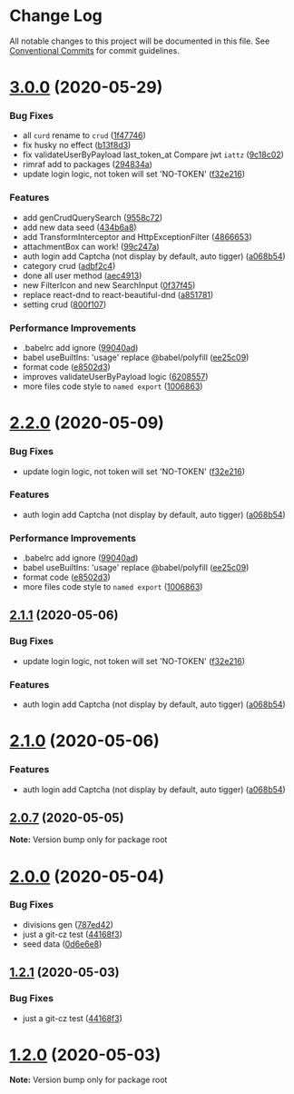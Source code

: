 # Change Log

All notable changes to this project will be documented in this file.
See [Conventional Commits](https://conventionalcommits.org) for commit guidelines.

# [3.0.0](https://github.com/SolidZORO/leaa/compare/v2.0.6...v3.0.0) (2020-05-29)

### Bug Fixes

- all `curd` rename to `crud` ([1f47746](https://github.com/SolidZORO/leaa/commit/1f477463a05b45e9fb6c81c805fb8c746db9440f))
- fix husky no effect ([b13f8d3](https://github.com/SolidZORO/leaa/commit/b13f8d349acb00f53d394afeebd5786d8f01b181))
- fix validateUserByPayload last_token_at Compare jwt `iattz` ([9c18c02](https://github.com/SolidZORO/leaa/commit/9c18c02c56cec75deed10fac2637449c8b030926))
- rimraf add to packages ([294834a](https://github.com/SolidZORO/leaa/commit/294834af917b9e7c9be3bc38dfccf214fb57efa6))
- update login logic, not token will set 'NO-TOKEN' ([f32e216](https://github.com/SolidZORO/leaa/commit/f32e216ded0a5d48d2917202e308d117507d4675))

### Features

- add genCrudQuerySearch ([9558c72](https://github.com/SolidZORO/leaa/commit/9558c72641560e4a89d89b9476ec4bd0dfc96b80))
- add new data seed ([434b6a8](https://github.com/SolidZORO/leaa/commit/434b6a8dc7f3ed37de3da0815e4d9cfded9a4ff5))
- add TransformInterceptor and HttpExceptionFilter ([4866653](https://github.com/SolidZORO/leaa/commit/48666532d497bc4f497fe9bf9d9be32278244efa))
- attachmentBox can work! ([99c247a](https://github.com/SolidZORO/leaa/commit/99c247a740ed50964f85f0c00c9484bd477ab7d1))
- auth login add Captcha (not display by default, auto tigger) ([a068b54](https://github.com/SolidZORO/leaa/commit/a068b543e81c65b235cb85a8430d4ca27285219f))
- category crud ([adbf2c4](https://github.com/SolidZORO/leaa/commit/adbf2c499c94c90d521814e576c429d50cf5ca32))
- done all user method ([aec4913](https://github.com/SolidZORO/leaa/commit/aec4913aeffd3cf0b6711e6d98a626f2f477d0c1))
- new FilterIcon and new SearchInput ([0f37f45](https://github.com/SolidZORO/leaa/commit/0f37f45c61717decf97c5b77c245243e7a0a614c))
- replace react-dnd to react-beautiful-dnd ([a851781](https://github.com/SolidZORO/leaa/commit/a85178189d0f2ad1075ec4a148eb4d5a3ede9c93))
- setting crud ([800f107](https://github.com/SolidZORO/leaa/commit/800f10718d89b0dc1239bf014949a3676806056e))

### Performance Improvements

- .babelrc add ignore ([99040ad](https://github.com/SolidZORO/leaa/commit/99040adf66b67fa3ca409bb86acdab9f1458aaa3))
- babel useBuiltIns: 'usage' replace @babel/polyfill ([ee25c09](https://github.com/SolidZORO/leaa/commit/ee25c092152ddddf917ca5dff8c031e6006bf4a3))
- format code ([e8502d3](https://github.com/SolidZORO/leaa/commit/e8502d3c9455b685e47ac18e39769f4d5e588724))
- improves validateUserByPayload logic ([6208557](https://github.com/SolidZORO/leaa/commit/6208557b4fc91ca73c0c77b05775756eb7d400a9))
- more files code style to `named export` ([1006863](https://github.com/SolidZORO/leaa/commit/10068635531f842b543e9519381a266c309f7918))

# [2.2.0](https://github.com/SolidZORO/leaa/compare/v2.0.6...v2.2.0) (2020-05-09)

### Bug Fixes

- update login logic, not token will set 'NO-TOKEN' ([f32e216](https://github.com/SolidZORO/leaa/commit/f32e216ded0a5d48d2917202e308d117507d4675))

### Features

- auth login add Captcha (not display by default, auto tigger) ([a068b54](https://github.com/SolidZORO/leaa/commit/a068b543e81c65b235cb85a8430d4ca27285219f))

### Performance Improvements

- .babelrc add ignore ([99040ad](https://github.com/SolidZORO/leaa/commit/99040adf66b67fa3ca409bb86acdab9f1458aaa3))
- babel useBuiltIns: 'usage' replace @babel/polyfill ([ee25c09](https://github.com/SolidZORO/leaa/commit/ee25c092152ddddf917ca5dff8c031e6006bf4a3))
- format code ([e8502d3](https://github.com/SolidZORO/leaa/commit/e8502d3c9455b685e47ac18e39769f4d5e588724))
- more files code style to `named export` ([1006863](https://github.com/SolidZORO/leaa/commit/10068635531f842b543e9519381a266c309f7918))

## [2.1.1](https://github.com/SolidZORO/leaa/compare/v2.0.6...v2.1.1) (2020-05-06)

### Bug Fixes

- update login logic, not token will set 'NO-TOKEN' ([f32e216](https://github.com/SolidZORO/leaa/commit/f32e216ded0a5d48d2917202e308d117507d4675))

### Features

- auth login add Captcha (not display by default, auto tigger) ([a068b54](https://github.com/SolidZORO/leaa/commit/a068b543e81c65b235cb85a8430d4ca27285219f))

# [2.1.0](https://github.com/SolidZORO/leaa/compare/v2.0.6...v2.1.0) (2020-05-06)

### Features

- auth login add Captcha (not display by default, auto tigger) ([a068b54](https://github.com/SolidZORO/leaa/commit/a068b543e81c65b235cb85a8430d4ca27285219f))

## [2.0.7](https://github.com/SolidZORO/leaa/compare/v2.0.6...v2.0.7) (2020-05-05)

**Note:** Version bump only for package root

# [2.0.0](https://github.com/SolidZORO/leaa/compare/v1.1.0...v2.0.0) (2020-05-04)

### Bug Fixes

- divisions gen ([787ed42](https://github.com/SolidZORO/leaa/commit/787ed42eec16776702f3bdde9d4aef425e378cf3))
- just a git-cz test ([44168f3](https://github.com/SolidZORO/leaa/commit/44168f3cacb4afccaabfff41397d751a73e64c1f))
- seed data ([0d6e6e8](https://github.com/SolidZORO/leaa/commit/0d6e6e84807ccd7d94b4a0882379325dfaf3fd87))

## [1.2.1](https://github.com/SolidZORO/leaa/compare/v1.1.0...v1.2.1) (2020-05-03)

### Bug Fixes

- just a git-cz test ([44168f3](https://github.com/SolidZORO/leaa/commit/44168f3cacb4afccaabfff41397d751a73e64c1f))

# [1.2.0](https://github.com/SolidZORO/leaa/compare/v1.1.0...v1.2.0) (2020-05-03)

**Note:** Version bump only for package root
